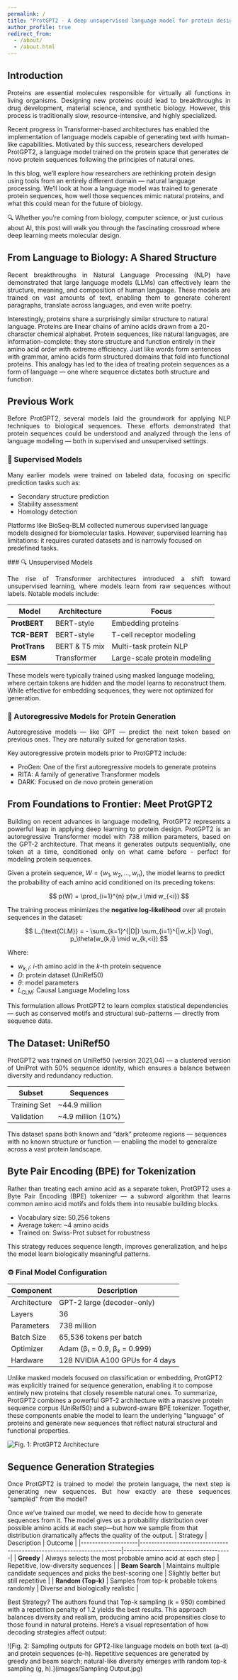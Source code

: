 ```yaml
---
permalink: /
title: "ProtGPT2 - A deep unsupervised language model for protein design"
author_profile: true
redirect_from: 
  - /about/
  - /about.html
---
```

## Introduction
 <p align="justify">
 Proteins are essential molecules responsible for virtually all functions in living organisms. Designing new proteins could lead to breakthroughs in drug development, material science, and synthetic biology. However, this process is traditionally slow, resource-intensive, and highly specialized.

Recent progress in Transformer-based architectures has enabled the implementation of language models capable of generating text with human-like capabilities. Motivated by this success, researchers developed ProtGPT2, a language model trained on the protein space that generates de novo protein sequences following the principles of natural ones.

In this blog, we’ll explore how researchers are rethinking protein design using tools from an entirely different domain — natural language processing. We’ll look at how a language model was trained to generate protein sequences, how well those sequences mimic natural proteins, and what this could mean for the future of biology.

🔍 Whether you’re coming from biology, computer science, or just curious about AI, this post will walk you through the fascinating crossroad where deep learning meets molecular design.
</p>


## From Language to Biology: A Shared Structure
<p align="justify">
Recent breakthroughs in Natural Language Processing (NLP) have demonstrated that large language models (LLMs) can effectively learn the structure, meaning, and composition of human language. These models are trained on vast amounts of text, enabling them to generate coherent paragraphs, translate across languages, and even write poetry.

Interestingly, proteins share a surprisingly similar structure to natural language. Proteins are linear chains of amino acids drawn from a 20-character chemical alphabet. Protein sequences, like natural languages, are information-complete: they store structure and function entirely in their amino acid order with extreme efficiency. Just like words form sentences with grammar, amino acids form structured domains that fold into functional proteins. This analogy has led to the idea of treating protein sequences as a form of language — one where sequence dictates both structure and function.
</p>

## Previous Work
<p align="justify"> Before ProtGPT2, several models laid the groundwork for applying NLP techniques to biological sequences. These efforts demonstrated that protein sequences could be understood and analyzed through the lens of language modeling — both in supervised and unsupervised settings.
</p>

### 🧠 Supervised Models
<p align="justify"> Many earlier models were trained on labeled data, focusing on specific prediction tasks such as:

- Secondary structure prediction
- Stability assessment
- Homology detection

Platforms like BioSeq-BLM collected numerous supervised language models designed for biomolecular tasks. However, supervised learning has limitations: it requires curated datasets and is narrowly focused on predefined tasks.
</p>
### 🔍 Unsupervised Models
<p align="justify"> The rise of Transformer architectures introduced a shift toward unsupervised learning, where models learn from raw sequences without labels. Notable models include:

| Model         | Architecture  | Focus                        |
| ------------- | ------------- | ---------------------------- |
| **ProtBERT**  | BERT-style    | Embedding proteins           |
| **TCR-BERT**  | BERT-style    | T-cell receptor modeling     |
| **ProtTrans** | BERT & T5 mix | Multi-task protein NLP       |
| **ESM**       | Transformer   | Large-scale protein modeling |


These models were typically trained using masked language modeling, where certain tokens are hidden and the model learns to reconstruct them. While effective for embedding sequences, they were not optimized for generation.
</p>

### 🧬 Autoregressive Models for Protein Generation
<p align="justify"> Autoregressive models — like GPT — predict the next token based on previous ones. They are naturally suited for generation tasks.

Key autoregressive protein models prior to ProtGPT2 include:

- ProGen: One of the first autoregressive models to generate proteins
- RITA: A family of generative Transformer models
- DARK: Focused on de novo protein generation
</p>

## From Foundations to Frontier: Meet ProtGPT2
<p align="justify"> Building on recent advances in language modeling, ProtGPT2 represents a powerful leap in applying deep learning to protein design. ProtGPT2 is an autoregressive Transformer model with 738 million parameters, based on the GPT-2 architecture. That means it generates outputs sequentially, one token at a time, conditioned only on what came before - perfect for modeling protein sequences. 

Given a protein sequence, $W = \{ w_1, w_2, \dots, w_n \}$, the model learns to predict the probability of each amino acid conditioned on its preceding tokens:

$$
p(W) = \prod_{i=1}^{n} p(w_i \mid w_{<i})
$$

The training process minimizes the **negative log-likelihood** over all protein sequences in the dataset:

$$
L_{\text{CLM}} = - \sum_{k=1}^{|D|} \sum_{i=1}^{|w_k|} \log\, p_\theta(w_{k,i} \mid w_{k,<i})
$$

Where:

- $w_{k,i}$: *i*-th amino acid in the *k*-th protein sequence  
- $D$: protein dataset (UniRef50)  
- $\theta$: model parameters  
- $L_{\text{CLM}}$: Causal Language Modeling loss

This formulation allows ProtGPT2 to learn complex statistical dependencies — such as conserved motifs and structural sub-patterns — directly from sequence data.
</p>

## The Dataset: UniRef50
<p align="justify"> ProtGPT2 was trained on UniRef50 (version 2021_04) — a clustered version of UniProt with 50% sequence identity, which ensures a balance between diversity and redundancy reduction.

| Subset       | Sequences           |
| ------------ | ------------------- |
| Training Set | \~44.9 million      |
| Validation   | \~4.9 million (10%) |

This dataset spans both known and “dark” proteome regions — sequences with no known structure or function — enabling the model to generalize across a vast protein landscape.
</p>

## Byte Pair Encoding (BPE) for Tokenization
<p align="justify"> Rather than treating each amino acid as a separate token, ProtGPT2 uses a Byte Pair Encoding (BPE) tokenizer — a subword algorithm that learns common amino acid motifs and folds them into reusable building blocks.

- Vocabulary size: 50,256 tokens
- Average token: ~4 amino acids
- Trained on: Swiss-Prot subset for robustness

This strategy reduces sequence length, improves generalization, and helps the model learn biologically meaningful patterns.
</p>

### ⚙️ Final Model Configuration
<p align="justify">

| Component   | Description                        |
|-------------|------------------------------------|
| Architecture | GPT-2 large (decoder-only)        |
| Layers       | 36                                 |
| Parameters   | 738 million                        |
| Batch Size   | 65,536 tokens per batch            |
| Optimizer    | Adam (β₁ = 0.9, β₂ = 0.999)        |
| Hardware     | 128 NVIDIA A100 GPUs for 4 days    |

Unlike masked models focused on classification or embedding, ProtGPT2 was explicitly trained for sequence generation, enabling it to compose entirely new proteins that closely resemble natural ones. To summarize, ProtGPT2 combines a powerful GPT-2 architecture with a massive protein sequence corpus (UniRef50) and a subword-aware BPE tokenizer. Together, these components enable the model to learn the underlying "language" of proteins and generate new sequences that reflect natural structural and functional properties.
</p>

![Fig. 1: ProtGPT2 Architecture](images/ProtGPT_Architecture.png)

## Sequence Generation Strategies
<p align="justify"> Once ProtGPT2 is trained to model the protein language, the next step is generating new sequences. But how exactly are these sequences "sampled" from the model?

Once we’ve trained our model, we need to decide how to generate sequences from it. The model gives us a probability distribution over possible amino acids at each
step—but how we sample from that distribution dramatically affects the quality of the output.
| Strategy           | Description                                                           | Outcome                              |
|--------------------|-----------------------------------------------------------------------|--------------------------------------|
| **Greedy**         | Always selects the most probable amino acid at each step              | Repetitive, low-diversity sequences  |
| **Beam Search**    | Maintains multiple candidate sequences and picks the best-scoring one | Slightly better but still repetitive |
| **Random (Top-k)** | Samples from top-k probable tokens randomly                           | Diverse and biologically realistic   |


Best Strategy?
The authors found that Top-k sampling (k = 950) combined with a repetition penalty of 1.2 yields the best results.
This approach balances diversity and realism, producing amino acid propensities close to those found in natural proteins.
Here’s a visual representation of how decoding strategies affect output:

![Fig. 2: Sampling outputs for GPT2-like language models on both text (a–d) and protein sequences (e–h). Repetitive sequences are generated by greedy and beam search; natural-like diversity emerges with random top-k sampling (g, h).](images/Sampling Output.jpg)
</p>





